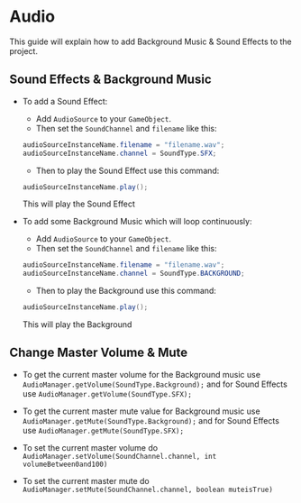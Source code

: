 # Audio

This guide will explain how to add Background Music & Sound Effects to the project.

## Sound Effects & Background Music
- To add a Sound Effect:
	- Add `AudioSource` to your `GameObject`.
	- Then set the `SoundChannel` and `filename` like this:
	```  java
	audioSourceInstanceName.filename = "filename.wav";
	audioSourceInstanceName.channel = SoundType.SFX;
	```
	- Then to play the Sound Effect use this command:
	``` java
	audioSourceInstanceName.play();
	```
	This will play the Sound Effect
	
- To add some Background Music which will loop continuously:
	- Add `AudioSource` to your `GameObject`.
	- Then set the `SoundChannel` and `filename` like this:
	```  java
	audioSourceInstanceName.filename = "filename.wav";
	audioSourceInstanceName.channel = SoundType.BACKGROUND;
	```
	- Then to play the Background use this command:
	``` java
	audioSourceInstanceName.play();
	```
	This will play the Background

## Change Master Volume & Mute

- To get the current master volume for the Background music use ``AudioManager.getVolume(SoundType.Background);`` and for Sound Effects use ``AudioManager.getVolume(SoundType.SFX);``

- To get the current master mute value for Background music use ``AudioManager.getMute(SoundType.Background);`` and for Sound Effects use ``AudioManager.getMute(SoundType.SFX);``

- To set the current master volume do ``AudioManager.setVolume(SoundChannel.channel, int volumeBetween0and100)``

- To set the current master mute do ``AudioManager.setMute(SoundChannel.channel, boolean muteisTrue)``